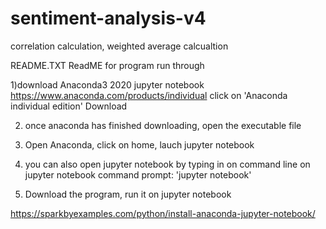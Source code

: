 # sentiment-analysis-v4
correlation calculation, weighted average calcualtion


README.TXT
ReadME for program run through

1)download Anaconda3 2020 jupyter notebook
https://www.anaconda.com/products/individual
click on 'Anaconda individual edition' Download

2) once anaconda has finished downloading, open the executable file

3) Open Anaconda, click on home, lauch jupyter notebook

4) you can also open jupyter notebook by typing in on command line on jupyter notebook command prompt: 'jupyter notebook'

5) Download the program, run it on jupyter notebook

https://sparkbyexamples.com/python/install-anaconda-jupyter-notebook/
